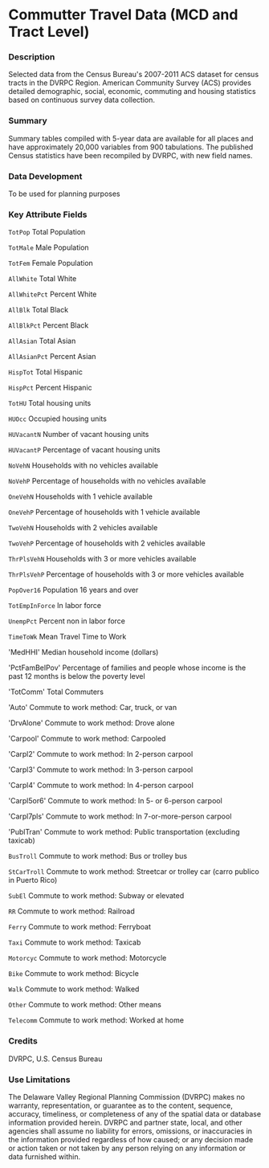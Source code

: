 # Commutter Travel Data (MCD and Tract Level)

### Description
Selected data from the Census Bureau's 2007-2011 ACS dataset for census tracts in the DVRPC Region. 
American Community Survey (ACS) provides detailed demographic, social, economic, commuting and housing statistics based on continuous survey data collection. 

### Summary
Summary tables compiled with 5-year data are available for all places and have approximately 20,000 variables from 900 tabulations. The published Census statistics have been recompiled by DVRPC, with new field names.
### Data Development

To be used for planning purposes

### Key Attribute Fields
`TotPop`	Total Population

`TotMale`	Male Population

`TotFem`	Female Population

`AllWhite`	Total White

`AllWhitePct`	Percent White

`AllBlk`	Total Black

`AllBlkPct`	Percent Black

`AllAsian`	Total Asian

`AllAsianPct`	Percent Asian

`HispTot`	Total Hispanic

`HispPct`	Percent Hispanic

`TotHU`	Total housing units

`HUOcc`	Occupied housing units

`HUVacantN`	Number of vacant housing units

`HUVacantP`	Percentage of vacant housing units

`NoVehN`	Households with no vehicles available

`NoVehP`	Percentage of households with no vehicles available

`OneVehN`	Households with 1 vehicle available

`OneVehP`	Percentage of households with 1 vehicle available

`TwoVehN`	Households with 2 vehicles available

`TwoVehP`	Percentage of households with 2 vehicles available

`ThrPlsVehN`	Households with 3 or more vehicles available 

`ThrPlsVehP`	Percentage of households with 3 or more vehicles available 

`PopOver16`	Population 16 years and over

`TotEmpInForce`	In labor force

`UnempPct`	Percent non in labor force

`TimeToWk`	Mean Travel Time to Work

'MedHHI'	Median household income (dollars)

'PctFamBelPov'	Percentage of families and people whose income is the past 12 months is below the poverty level

'TotComm'	Total Commuters

'Auto'	Commute to work method: Car, truck, or van

'DrvAlone'	Commute to work method: Drove alone

'Carpool'	Commute to work method: Carpooled

'Carpl2'	Commute to work method: In 2-person carpool

'Carpl3'	Commute to work method: In 3-person carpool

'Carpl4'	Commute to work method: In 4-person carpool

'Carpl5or6'	Commute to work method: In 5- or 6-person carpool

'Carpl7pls'	Commute to work method: In 7-or-more-person carpool

'PublTran'	Commute to work method: Public transportation (excluding taxicab)

`BusTroll`	Commute to work method: Bus or trolley bus

`StCarTroll`	Commute to work method: Streetcar or trolley car (carro publico in Puerto Rico)

`SubEl`	Commute to work method: Subway or elevated

`RR`	Commute to work method: Railroad

`Ferry`	Commute to work method: Ferryboat

`Taxi`	Commute to work method: Taxicab

`Motorcyc`	Commute to work method: Motorcycle

`Bike`	Commute to work method: Bicycle

`Walk`	Commute to work method: Walked

`Other`	Commute to work method: Other means

`Telecomm`	Commute to work method: Worked at home

### Credits
DVRPC, U.S. Census Bureau

### Use Limitations
The Delaware Valley Regional Planning Commission (DVRPC) makes no warranty, representation, or guarantee as to the content, sequence, accuracy, timeliness, or completeness of any of the spatial data or database information provided herein. DVRPC and partner state, local, and other agencies shall assume no liability for errors, omissions, or inaccuracies in the information provided regardless of how caused; or any decision made or action taken or not taken by any person relying on any information or data furnished within. 


